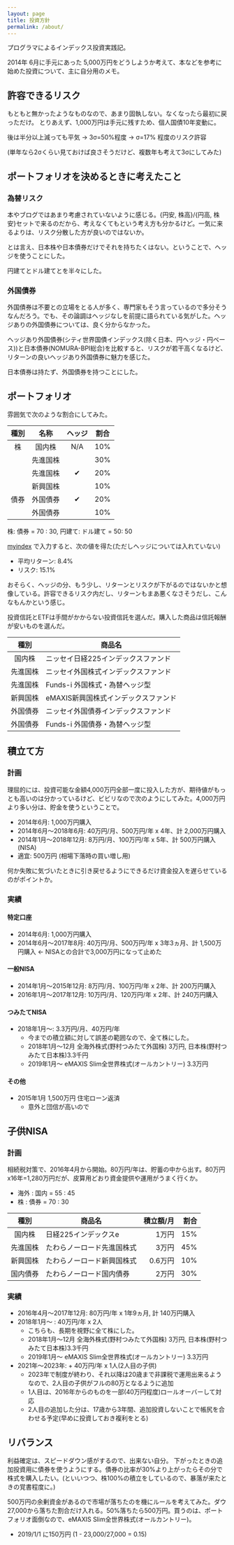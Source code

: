 ```yaml
---
layout: page
title: 投資方針
permalink: /about/
---
```


プログラマによるインデックス投資実践記。

2014年 6月に手元にあった 5,000万円をどうしようか考えて、本などを参考に始めた投資について、主に自分用のメモ。

## 許容できるリスク

もともと無かったようなものなので、あまり固執しない。なくなったら最初に戻っただけ。
とりあえず、1,000万円は手元に残すため、個人国債10年変動に。

後は半分以上減っても平気 → 3σ=50%程度 → σ=17% 程度のリスク許容

(単年なら2σくらい見ておけば良さそうだけど、複数年も考えて3σにしてみた)

## ポートフォリオを決めるときに考えたこと

### 為替リスク

本やブログではあまり考慮されていないように感じる。{円安, 株高}/{円高, 株安}セットで来るのだから、考えなくてもという考え方も分かるけど。一気に来るよりは、リスク分散した方が良いのではないか。

とは言え、日本株や日本債券だけでそれを持ちたくはない。ということで、ヘッジを使うことにした。

円建てとドル建てとを半々にした。

### 外国債券

外国債券は不要との立場をとる人が多く、専門家もそう言っているので多分そうなんだろう。でも、その論調はヘッジなしを前提に語られている気がした。ヘッジありの外国債券については、良く分からなかった。

ヘッジあり外国債券(シティ世界国債インデックス(除く日本、円ヘッジ・円ベース))と日本債券(NOMURA-BPI総合)を比較すると、リスクが若干高くなるけど、リターンの良いヘッジあり外国債券に魅力を感じた。

日本債券は持たず、外国債券を持つことにした。

## ポートフォリオ

雰囲気で次のような割合にしてみた。

|種別|名称|ヘッジ|割合|
|:--:|:---:|:---:|:---:|
|株|国内株| N/A |10%|
|  |先進国株| | 30%|
|  |先進国株|&#10004;| 20%|
|  |新興国株| | 10%|
|債券|外国債券|&#10004; |20%|
| |外国債券| |10%|

株: 債券 = 70 : 30, 円建て: ドル建て = 50: 50

[myindex](http://myindex.jp) で入力すると、次の値を得た(ただしヘッジについては入れていない)

* 平均リターン: 8.4%
* リスク: 15.1%

おそらく、ヘッジの分、もう少し、リターンとリスクが下がるのではないかと想像している。許容できるリスク内だし、リターンもまあ悪くなさそうだし、こんなもんかという感じ。

投資信託とETFは手間がかからない投資信託を選んだ。購入した商品は信託報酬が安いものを選んだ。

|種別|商品名|
|:--:|---|
|国内株|ニッセイ日経225インデックスファンド|
|先進国株|ニッセイ外国株式インデックスファンド|
|先進国株|Funds-i 外国株式・為替ヘッジ型|
|新興国株|eMAXIS新興国株式インデックスファンド|
|外国債券|ニッセイ外国債券インデックスファンド|
|外国債券|Funds-i 外国債券・為替ヘッジ型|

## 積立て方

### 計画

理屈的には、投資可能な金額4,000万円全部一度に投入した方が、期待値がもっとも高いのは分かっているけど、ビビリなので次のようにしてみた。4,000万円より多い分は、貯金を使うということで。

* 2014年6月: 1,000万円購入
* 2014年6月～2018年6月: 40万円/月、500万円/年 x 4年、計 2,000万円購入
* 2014年1月～2018年12月: 8万円/月、100万円/年 x 5年、計 500万円購入 (NISA)
* 適宜: 500万円 (相場下落時の買い増し用)

何か失敗に気づいたときに引き戻せるようにできるだけ資金投入を遅らせているのがポイントか。

### 実績

#### 特定口座

* 2014年6月: 1,000万円購入
* 2014年6月～2017年8月: 40万円/月、500万円/年 x 3年3ヵ月、計 1,500万円購入 ← NISAとの合計で3,000万円になって止めた

#### 一般NISA

* 2014年1月～2015年12月: 8万円/月、100万円/年 x 2年、計 200万円購入
* 2016年1月～2017年12月: 10万円/月、120万円/年 x 2年、計 240万円購入

#### つみたてNISA

* 2018年1月～: 3.3万円/月、40万円/年
  * 今までの積立額に対して誤差の範囲なので、全て株にした。
  * 2018年1月～12月 全海外株式(野村つみたて外国株) 3万円, 日本株(野村つみたて日本株)3.3千円
  * 2019年1月～ eMAXIS Slim全世界株式(オールカントリー) 3.3万円

#### その他

* 2015年1月 1,500万円 住宅ローン返済
  * 意外と団信が高いので

## 子供NISA

### 計画

相続税対策で、2016年4月から開始。80万円/年は、貯蓄の中から出す。80万円x16年=1,280万円だが、皮算用どおり資金提供や運用がうまく行くか。

* 海外 : 国内 = 55 : 45
* 株 : 債券 =  70 : 30

|種別|商品名|積立額/月|割合|
|:--:|------|--------:|--:|
|国内株|日経225インデックスe|1万円|15%|
|先進国株|たわらノーロード先進国株式|3万円|45%|
|新興国株|たわらノーロード新興国株式|0.6万円|10%|
|国内債券|たわらノーロード国内債券|2万円|30%|

### 実績

* 2016年4月～2017年12月: 80万円/年 x 1年9ヵ月, 計 140万円購入
* 2018年1月～ : 40万円/年 x 2人
  * こちらも、長期を視野に全て株にした。
  * 2018年1月～12月 全海外株式(野村つみたて外国株) 3万円, 日本株(野村つみたて日本株)3.3千円
  * 2019年1月～ eMAXIS Slim全世界株式(オールカントリー) 3.3万円
* 2021年～2023年: + 40万円/年 x 1人(2人目の子供)
  * 2023年で制度が終わり、それ以降は20歳まで非課税で運用出来るようなので、2人目の子供がフルの80万となるように追加
  * 1人目は、2016年からのものを一部(40万円程度)ロールオーバーして対応
  * 2人目の追加した分は、17歳から3年間、追加投資しないことで帳尻を合わせる予定(早めに投資しておき複利をとる)

## リバランス

利益確定は、スピードダウン感がするので、出来ない自分。
下がったときの追加投資用に債券を使うようにする。債券の比率が30%より上がったらその分で株式を購入したい。(といいつつ、株100%の積立をしているので、暴落が来たときの覚書程度に。)

500万円の余剰資金があるので市場が落ちたのを機にルールを考えてみた。ダウ27,000から落ちた割合だけ入れる。50%落ちたら500万円。買うのは、ポートフォリオ面倒なので、eMAXIS Slim全世界株式(オールカントリー)。
* 2019/1/1 に150万円 (1 - 23,000/27,000 = 0.15)
